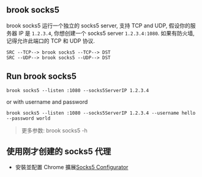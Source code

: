 ## brook socks5

brook socks5 运行一个独立的 socks5 server, 支持 TCP and UDP, 假设你的服务器 IP 是 `1.2.3.4`, 你想创建一个 socks5 server `1.2.3.4:1080`. 如果有防火墙, 记得允许此端口的 TCP 和 UDP 协议.

```
SRC --TCP--> brook socks5 --TCP--> DST
SRC --UDP--> brook socks5 --UDP--> DST
```

## Run brook socks5

```
brook socks5 --listen :1080 --socks5ServerIP 1.2.3.4
```

or with username and password

```
brook socks5 --listen :1080 --socks5ServerIP 1.2.3.4 --username hello --password world
```

> 更多参数: brook socks5 -h

## 使用刚才创建的 socks5 代理

-   安裝並配置 Chrome 擴展[Socks5 Configurator](https://chrome.google.com/webstore/detail/hnpgnjkeaobghpjjhaiemlahikgmnghb)
